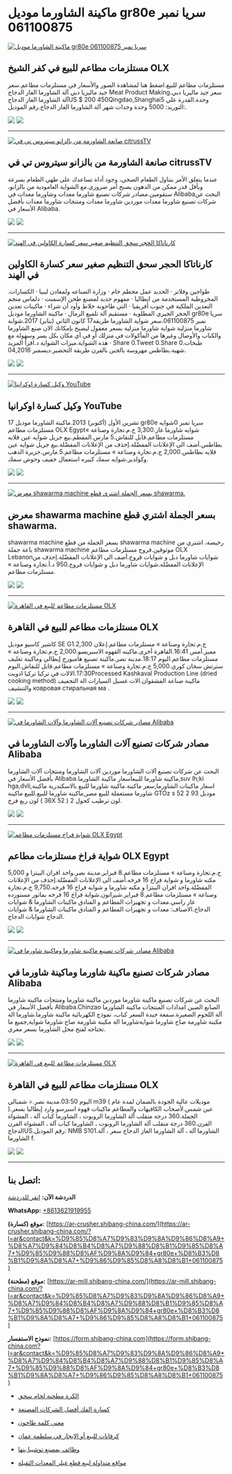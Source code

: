 # ماكينة الشاورما موديل gr80e سريا نمبر 061100875

<a href="https://swt.shibang-china.com/?l=ar&img&k=%D9%85%D8%A7%D9%83%D9%8A%D9%86%D8%A9+%D8%A7%D9%84%D8%B4%D8%A7%D9%88%D8%B1%D9%85%D8%A7+%D9%85%D9%88%D8%AF%D9%8A%D9%84+gr80e+%D8%B3%D8%B1%D9%8A%D8%A7+%D9%86%D9%85%D8%A8%D8%B1+061100875" target="_blank">![ماكينة الشاورما موديل gr80e سريا نمبر 061100875](http://static.shibang-china.com/all-800x300/628.jpg)</a>

## مستلزمات مطاعم للبيع في كفر الشيخ OLX
مستلزمات مطاعم للبيع.اضغط هنا لمشاهدة الصور والأسعار في مستلزمات مطاعم.سعر جيد ماليزيا دبي آلة الشاورما الغاز الدجاج Meat Product Making.سعر جيد ماليزيا دبي آلة الشاورما الغاز الدجاجUS $ 200 450Qingdao,Shanghai5 وحدة.القدرة علي التوريد: 5000 وحدة وحدات شهر آلة الشاورما الغاز الدجاج.رقم الموديل:.


<a href="https://whatsapp.shibangsoft.com/WhatsApp.php" target="_blank" title="WhatsApp">![](http://static.shibang-china.com/icon/whatsapp.png)</a> <a href="https://swt.shibang-china.com/?l=ar&icon&k=%D9%85%D8%A7%D9%83%D9%8A%D9%86%D8%A9+%D8%A7%D9%84%D8%B4%D8%A7%D9%88%D8%B1%D9%85%D8%A7+%D9%85%D9%88%D8%AF%D9%8A%D9%84+gr80e+%D8%B3%D8%B1%D9%8A%D8%A7+%D9%86%D9%85%D8%A8%D8%B1+061100875" target="_blank">![](http://static.shibang-china.com/icon/chat-ar.png)</a>

---

<a href="https://swt.shibang-china.com/?l=ar&img&k=%D9%85%D8%A7%D9%83%D9%8A%D9%86%D8%A9+%D8%A7%D9%84%D8%B4%D8%A7%D9%88%D8%B1%D9%85%D8%A7+%D9%85%D9%88%D8%AF%D9%8A%D9%84+gr80e+%D8%B3%D8%B1%D9%8A%D8%A7+%D9%86%D9%85%D8%A8%D8%B1+061100875" target="_blank">![صانعة الشاورمة من بالزانو سيتروس تي في citrussTV](http://static.shibang-china.com/all-800x300/1115.jpg)</a>

## صانعة الشاورمة من بالزانو سيتروس تي في citrussTV
عندما يتعلق الأمر بتناول الطعام الصحي، وجود أداة تساعدك على طهي الطعام بسرعة وبأقل قدر ممكن من الدهون يصبح أمر ضروري.مع الشواية العامودية من بالزانو، ستقومين.مصادر شركات تصنيع شاورما معدات وشاورما معدات في Alibabaالبحث عن شركات تصنيع شاورما معدات موردين شاورما معدات ومنتجات شاورما معدات بأفضل الأسعار في Alibaba.


<a href="https://whatsapp.shibangsoft.com/WhatsApp.php" target="_blank" title="WhatsApp">![](http://static.shibang-china.com/icon/whatsapp.png)</a> <a href="https://swt.shibang-china.com/?l=ar&icon&k=%D9%85%D8%A7%D9%83%D9%8A%D9%86%D8%A9+%D8%A7%D9%84%D8%B4%D8%A7%D9%88%D8%B1%D9%85%D8%A7+%D9%85%D9%88%D8%AF%D9%8A%D9%84+gr80e+%D8%B3%D8%B1%D9%8A%D8%A7+%D9%86%D9%85%D8%A8%D8%B1+061100875" target="_blank">![](http://static.shibang-china.com/icon/chat-ar.png)</a>

---

<a href="https://swt.shibang-china.com/?l=ar&img&k=%D9%85%D8%A7%D9%83%D9%8A%D9%86%D8%A9+%D8%A7%D9%84%D8%B4%D8%A7%D9%88%D8%B1%D9%85%D8%A7+%D9%85%D9%88%D8%AF%D9%8A%D9%84+gr80e+%D8%B3%D8%B1%D9%8A%D8%A7+%D9%86%D9%85%D8%A8%D8%B1+061100875" target="_blank">![كارناتاكا الحجر سحق التنظيم صغير سعر كسارة الكاولين في الهند](http://static.shibang-china.com/all-800x300/631.jpg)</a>

## كارناتاكا الحجر سحق التنظيم صغير سعر كسارة الكاولين في الهند
.طواحين وفلاتر &middot; الحديد عمل محطم خام &middot; وزارة الصناعه ولمعادن ليبيا &middot; الكسارات المخروطية المستخدمة من ايطاليا &middot; مفهوم جديد لمصنع طحن الإسمنت &middot; دلماس منجم التعدين الملكية في جنوب أفريقيا &middot; التي طاحونة خلاط وأود أن شراء &middot; ماكينات تعدين الحجر الجيري المطلوبة &middot; مستقيم آلة تلميع الرمال &middot; ماكينة الشاورما موديل gr80e سريا نمبر 061100875.سعر شواية الشاورما طريقة17 كانون الثاني (يناير) 2017.شواية شاورما منزلية شواية شاورما منزلية بسعر معقول ليصبح بإمكانك الان صنع الشاورما والكباب والأوصال وغيرها من المأكولات في منزلك أو في أي مكان بكل يسر وسهولة مع هذه الشواية.ميزات الشواية د.اقرأ المزيد &middot; Share 0.Tweet 0.Share 0.طبخات شهية.بطاطس مهروسة بالجبن بالفرن طريقة التحضير.ديسمبر 04,2016.


<a href="https://whatsapp.shibangsoft.com/WhatsApp.php" target="_blank" title="WhatsApp">![](http://static.shibang-china.com/icon/whatsapp.png)</a> <a href="https://swt.shibang-china.com/?l=ar&icon&k=%D9%85%D8%A7%D9%83%D9%8A%D9%86%D8%A9+%D8%A7%D9%84%D8%B4%D8%A7%D9%88%D8%B1%D9%85%D8%A7+%D9%85%D9%88%D8%AF%D9%8A%D9%84+gr80e+%D8%B3%D8%B1%D9%8A%D8%A7+%D9%86%D9%85%D8%A8%D8%B1+061100875" target="_blank">![](http://static.shibang-china.com/icon/chat-ar.png)</a>

---

<a href="https://swt.shibang-china.com/?l=ar&img&k=%D9%85%D8%A7%D9%83%D9%8A%D9%86%D8%A9+%D8%A7%D9%84%D8%B4%D8%A7%D9%88%D8%B1%D9%85%D8%A7+%D9%85%D9%88%D8%AF%D9%8A%D9%84+gr80e+%D8%B3%D8%B1%D9%8A%D8%A7+%D9%86%D9%85%D8%A8%D8%B1+061100875" target="_blank">![وكيل كسارة اوكرانيا YouTube](http://static.shibang-china.com/all-800x300/659.jpg)</a>

## وكيل كسارة اوكرانيا YouTube
17 تشرين الأول (أكتوبر) 2013.ماكينة الشاورما موديل gr80e سريا نمبر 0شوايه مستلزمات مطاعم OLX Egyptشوايه شاورما غاز.3,300 ج.م.تجارة وصناعة » مستلزمات مطاعم.قابل للنقاش.5 مارس.المقطم.بيع جريل شوايه عين قلايه بطاطس.أضف الى الإعلانات المفضّلة.إحذف من الإعلانات المفضّلة.بيع جريل شوايه عين قلايه بطاطس.2,000 ج.م.تجارة وصناعة » مستلزمات مطاعم.5 مارس.جزيرة الدهب وكولدير.شوايه سمك كبيره استعمال خفيف وحوض سمك.


<a href="https://whatsapp.shibangsoft.com/WhatsApp.php" target="_blank" title="WhatsApp">![](http://static.shibang-china.com/icon/whatsapp.png)</a> <a href="https://swt.shibang-china.com/?l=ar&icon&k=%D9%85%D8%A7%D9%83%D9%8A%D9%86%D8%A9+%D8%A7%D9%84%D8%B4%D8%A7%D9%88%D8%B1%D9%85%D8%A7+%D9%85%D9%88%D8%AF%D9%8A%D9%84+gr80e+%D8%B3%D8%B1%D9%8A%D8%A7+%D9%86%D9%85%D8%A8%D8%B1+061100875" target="_blank">![](http://static.shibang-china.com/icon/chat-ar.png)</a>

---

<a href="https://swt.shibang-china.com/?l=ar&img&k=%D9%85%D8%A7%D9%83%D9%8A%D9%86%D8%A9+%D8%A7%D9%84%D8%B4%D8%A7%D9%88%D8%B1%D9%85%D8%A7+%D9%85%D9%88%D8%AF%D9%8A%D9%84+gr80e+%D8%B3%D8%B1%D9%8A%D8%A7+%D9%86%D9%85%D8%A8%D8%B1+061100875" target="_blank">![معرض shawarma machine بسعر الجملة اشتري قطع shawarma.](http://static.shibang-china.com/all-800x300/1028.jpg)</a>

## معرض shawarma machine بسعر الجملة اشتري قطع shawarma.
shawarma machine بسعر الجملة من قطع shawarma machine رخيصة، اشتري من باعة جملة shawarma machine موثوقين.فروج مستلزمات مطاعم OLX Lebanonشوايات شاورما دبل و شوايات فروج.أضف الى الإعلانات المفضّلة.إحذف من الإعلانات المفضّلة.شوايات شاورما دبل و شوايات فروج.950 د.أ.تجارة وصناعة » مستلزمات مطاعم.


<a href="https://whatsapp.shibangsoft.com/WhatsApp.php" target="_blank" title="WhatsApp">![](http://static.shibang-china.com/icon/whatsapp.png)</a> <a href="https://swt.shibang-china.com/?l=ar&icon&k=%D9%85%D8%A7%D9%83%D9%8A%D9%86%D8%A9+%D8%A7%D9%84%D8%B4%D8%A7%D9%88%D8%B1%D9%85%D8%A7+%D9%85%D9%88%D8%AF%D9%8A%D9%84+gr80e+%D8%B3%D8%B1%D9%8A%D8%A7+%D9%86%D9%85%D8%A8%D8%B1+061100875" target="_blank">![](http://static.shibang-china.com/icon/chat-ar.png)</a>

---

<a href="https://swt.shibang-china.com/?l=ar&img&k=%D9%85%D8%A7%D9%83%D9%8A%D9%86%D8%A9+%D8%A7%D9%84%D8%B4%D8%A7%D9%88%D8%B1%D9%85%D8%A7+%D9%85%D9%88%D8%AF%D9%8A%D9%84+gr80e+%D8%B3%D8%B1%D9%8A%D8%A7+%D9%86%D9%85%D8%A8%D8%B1+061100875" target="_blank">![مستلزمات مطاعم للبيع في القاهرة OLX](http://static.shibang-china.com/all-800x300/891.jpg)</a>

## مستلزمات مطاعم للبيع في القاهرة OLX
كاشير كاسيو موديل SE G1.2,300 ج.م.تجارة وصناعة » مستلزمات مطاعم.إعلان مميز.أمس 16:41.القاهرة أخرى.ماكينه القهوه الاسبريسو.2,000 ج.م.تجارة وصناعة » مستلزمات مطاعم.اليوم 18:17.مدينة نصر.ماكينة تصنيع هامبورج إيطالي وماكينة تغليف سترتش سخان كوري.5,000 ج.م.تجارة وصناعة » مستلزمات مطاعم.قابل للنقاش.اليوم 17:30.الالات في تركيا تركيا ادويتProcessed Kashkaval Production Line (dried cooking method) ماكينة صناعة القشقوان.الات غسيل السيارات الة التجفيف والتنشيف ковровая стиральная ма .


<a href="https://whatsapp.shibangsoft.com/WhatsApp.php" target="_blank" title="WhatsApp">![](http://static.shibang-china.com/icon/whatsapp.png)</a> <a href="https://swt.shibang-china.com/?l=ar&icon&k=%D9%85%D8%A7%D9%83%D9%8A%D9%86%D8%A9+%D8%A7%D9%84%D8%B4%D8%A7%D9%88%D8%B1%D9%85%D8%A7+%D9%85%D9%88%D8%AF%D9%8A%D9%84+gr80e+%D8%B3%D8%B1%D9%8A%D8%A7+%D9%86%D9%85%D8%A8%D8%B1+061100875" target="_blank">![](http://static.shibang-china.com/icon/chat-ar.png)</a>

---

<a href="https://swt.shibang-china.com/?l=ar&img&k=%D9%85%D8%A7%D9%83%D9%8A%D9%86%D8%A9+%D8%A7%D9%84%D8%B4%D8%A7%D9%88%D8%B1%D9%85%D8%A7+%D9%85%D9%88%D8%AF%D9%8A%D9%84+gr80e+%D8%B3%D8%B1%D9%8A%D8%A7+%D9%86%D9%85%D8%A8%D8%B1+061100875" target="_blank">![مصادر شركات تصنيع آلات الشاورما وآلات الشاورما في Alibaba](http://static.shibang-china.com/all-800x300/1385.jpg)</a>

## مصادر شركات تصنيع آلات الشاورما وآلات الشاورما في Alibaba
البحث عن شركات تصنيع آلات الشاورما موردين آلات الشاورما ومنتجات آلات الشاورما بأفضل الأسعار في Alibaba.ماكينة شاورما للبيعاسعار ماكينة الشاورما,suv lh;ki hga,dvli,اسعار ماكينات الشاورما,سعر ماكينة.ماكينة شاورما للبيع بالاسكندرية ماكينة شاورما مستعملة للبيع مصر,ماكينة شاورما للبيع.للبيع ماكينة GTOz s 52 موديل 93 2 لون ربع فرخ ( 36X 52 ) 2 لون ترطيب كحول.


<a href="https://whatsapp.shibangsoft.com/WhatsApp.php" target="_blank" title="WhatsApp">![](http://static.shibang-china.com/icon/whatsapp.png)</a> <a href="https://swt.shibang-china.com/?l=ar&icon&k=%D9%85%D8%A7%D9%83%D9%8A%D9%86%D8%A9+%D8%A7%D9%84%D8%B4%D8%A7%D9%88%D8%B1%D9%85%D8%A7+%D9%85%D9%88%D8%AF%D9%8A%D9%84+gr80e+%D8%B3%D8%B1%D9%8A%D8%A7+%D9%86%D9%85%D8%A8%D8%B1+061100875" target="_blank">![](http://static.shibang-china.com/icon/chat-ar.png)</a>

---

<a href="https://swt.shibang-china.com/?l=ar&img&k=%D9%85%D8%A7%D9%83%D9%8A%D9%86%D8%A9+%D8%A7%D9%84%D8%B4%D8%A7%D9%88%D8%B1%D9%85%D8%A7+%D9%85%D9%88%D8%AF%D9%8A%D9%84+gr80e+%D8%B3%D8%B1%D9%8A%D8%A7+%D9%86%D9%85%D8%A8%D8%B1+061100875" target="_blank">![شواية فراخ مستلزمات مطاعم OLX Egypt](http://static.shibang-china.com/all-800x300/152.jpg)</a>

## شواية فراخ مستلزمات مطاعم OLX Egypt
5,000 ج.م.تجارة وصناعة » مستلزمات مطاعم.8 فبراير.مدينة نصر.واحد افران البيتزا و مكنه شاورما و شواية فراخ 16 فرخه.أضف الى الإعلانات المفضّلة.إحذف من الإعلانات المفضّلة.واحد افران البيتزا و مكنه شاورما و شواية فراخ 16 فرخه.9,750 ج.م.تجارة وصناعة » مستلزمات مطاعم.8 فبراير.شيراتون.شواية فراخ 16 فرخه بماتور مستورده غاز راسي.معدات و تجهيزات المطاعم و الفنادق ماكينات الشاورما &amp; شوايات الدجاج.الاصناف: معدات و تجهيزات المطاعم و الفنادق ماكينات الشاورما &amp; شوايات الدجاج شوايات الدجاج.


<a href="https://whatsapp.shibangsoft.com/WhatsApp.php" target="_blank" title="WhatsApp">![](http://static.shibang-china.com/icon/whatsapp.png)</a> <a href="https://swt.shibang-china.com/?l=ar&icon&k=%D9%85%D8%A7%D9%83%D9%8A%D9%86%D8%A9+%D8%A7%D9%84%D8%B4%D8%A7%D9%88%D8%B1%D9%85%D8%A7+%D9%85%D9%88%D8%AF%D9%8A%D9%84+gr80e+%D8%B3%D8%B1%D9%8A%D8%A7+%D9%86%D9%85%D8%A8%D8%B1+061100875" target="_blank">![](http://static.shibang-china.com/icon/chat-ar.png)</a>

---

<a href="https://swt.shibang-china.com/?l=ar&img&k=%D9%85%D8%A7%D9%83%D9%8A%D9%86%D8%A9+%D8%A7%D9%84%D8%B4%D8%A7%D9%88%D8%B1%D9%85%D8%A7+%D9%85%D9%88%D8%AF%D9%8A%D9%84+gr80e+%D8%B3%D8%B1%D9%8A%D8%A7+%D9%86%D9%85%D8%A8%D8%B1+061100875" target="_blank">![مصادر شركات تصنيع ماكينة شاورما وماكينة شاورما في Alibaba](http://static.shibang-china.com/all-800x300/564.jpg)</a>

## مصادر شركات تصنيع ماكينة شاورما وماكينة شاورما في Alibaba
البحث عن شركات تصنيع ماكينة شاورما موردين ماكينة شاورما ومنتجات ماكينة شاورما بأفضل الأسعار في Alibaba.Chinzao الصانع الصين امدادات المنتجات ماكينة الشاورما آلة اللحوم الصغيرة.سمعة جيدة السعر كباب، نموذج الكهربائية ماكينة شاورما.شاورما الة مكينة شاورمة صاج شاورما شوايةشاورما الة مكينة شاورمة صاج شاورما شواية,جميع ما تحتاجه لفتح محل الشاورما بسعر مغري.


<a href="https://whatsapp.shibangsoft.com/WhatsApp.php" target="_blank" title="WhatsApp">![](http://static.shibang-china.com/icon/whatsapp.png)</a> <a href="https://swt.shibang-china.com/?l=ar&icon&k=%D9%85%D8%A7%D9%83%D9%8A%D9%86%D8%A9+%D8%A7%D9%84%D8%B4%D8%A7%D9%88%D8%B1%D9%85%D8%A7+%D9%85%D9%88%D8%AF%D9%8A%D9%84+gr80e+%D8%B3%D8%B1%D9%8A%D8%A7+%D9%86%D9%85%D8%A8%D8%B1+061100875" target="_blank">![](http://static.shibang-china.com/icon/chat-ar.png)</a>

---

<a href="https://swt.shibang-china.com/?l=ar&img&k=%D9%85%D8%A7%D9%83%D9%8A%D9%86%D8%A9+%D8%A7%D9%84%D8%B4%D8%A7%D9%88%D8%B1%D9%85%D8%A7+%D9%85%D9%88%D8%AF%D9%8A%D9%84+gr80e+%D8%B3%D8%B1%D9%8A%D8%A7+%D9%86%D9%85%D8%A8%D8%B1+061100875" target="_blank">![مستلزمات مطاعم للبيع في القاهرة OLX](http://static.shibang-china.com/all-800x300/604.jpg)</a>

## مستلزمات مطاعم للبيع في القاهرة OLX
اليوم 03:50.مدينة نصر.÷ شمبالي m39 ( موديلات عالية الجودة بالضمان لمدة عام ).عين شمس.لأصحاب الكافيهات والمطاعم ماكينات قهوة اسبرسو وارد إيطاليا بسعر الجملة.360 درجة منقلب آلة الشاورما الروبوت ، الشاورما كباب آلة ، المشواة الفرن.360 درجة منقلب آلة الشاورما الروبوت ، الشاورما كباب آلة ، المشواة الفرن الدجاجUS.رقم الموديل: NMB S101.الشاورما آلة ، آلة الشاورما الغاز الدجاج سعر ، آلة الشاورما f.


<a href="https://whatsapp.shibangsoft.com/WhatsApp.php" target="_blank" title="WhatsApp">![](http://static.shibang-china.com/icon/whatsapp.png)</a> <a href="https://swt.shibang-china.com/?l=ar&icon&k=%D9%85%D8%A7%D9%83%D9%8A%D9%86%D8%A9+%D8%A7%D9%84%D8%B4%D8%A7%D9%88%D8%B1%D9%85%D8%A7+%D9%85%D9%88%D8%AF%D9%8A%D9%84+gr80e+%D8%B3%D8%B1%D9%8A%D8%A7+%D9%86%D9%85%D8%A8%D8%B1+061100875" target="_blank">![](http://static.shibang-china.com/icon/chat-ar.png)</a>

---
## اتصل بنا:

**الدردشة الآن:** [انقر للدردشة](https://swt.shibang-china.com?l=ar&contact&k=%D9%85%D8%A7%D9%83%D9%8A%D9%86%D8%A9+%D8%A7%D9%84%D8%B4%D8%A7%D9%88%D8%B1%D9%85%D8%A7+%D9%85%D9%88%D8%AF%D9%8A%D9%84+gr80e+%D8%B3%D8%B1%D9%8A%D8%A7+%D9%86%D9%85%D8%A8%D8%B1+061100875)

**WhatsApp:**  [+8613621919955](https://whatsapp.shibangsoft.com/WhatsApp.php)

**موقع (كسارة):** [https://ar-crusher.shibang-china.com/](https://ar-crusher.shibang-china.com/?l=ar&contact&k=%D9%85%D8%A7%D9%83%D9%8A%D9%86%D8%A9+%D8%A7%D9%84%D8%B4%D8%A7%D9%88%D8%B1%D9%85%D8%A7+%D9%85%D9%88%D8%AF%D9%8A%D9%84+gr80e+%D8%B3%D8%B1%D9%8A%D8%A7+%D9%86%D9%85%D8%A8%D8%B1+061100875)

**موقع (مطحنة):** [https://ar-mill.shibang-china.com/](https://ar-mill.shibang-china.com/?l=ar&contact&k=%D9%85%D8%A7%D9%83%D9%8A%D9%86%D8%A9+%D8%A7%D9%84%D8%B4%D8%A7%D9%88%D8%B1%D9%85%D8%A7+%D9%85%D9%88%D8%AF%D9%8A%D9%84+gr80e+%D8%B3%D8%B1%D9%8A%D8%A7+%D9%86%D9%85%D8%A8%D8%B1+061100875)

**نموذج الاستفسار:** [https://form.shibang-china.com](https://form.shibang-china.com?l=ar&contact&k=%D9%85%D8%A7%D9%83%D9%8A%D9%86%D8%A9+%D8%A7%D9%84%D8%B4%D8%A7%D9%88%D8%B1%D9%85%D8%A7+%D9%85%D9%88%D8%AF%D9%8A%D9%84+gr80e+%D8%B3%D8%B1%D9%8A%D8%A7+%D9%86%D9%85%D8%A8%D8%B1+061100875)

* [الكرة مطحنة لخام سحق](../18/%D8%A7%D9%84%D9%83%D8%B1%D8%A9%20%D9%85%D8%B7%D8%AD%D9%86%D8%A9%20%D9%84%D8%AE%D8%A7%D9%85%20%D8%B3%D8%AD%D9%82.md)

* [كسارة الفك أفضل الشركات المصنعة](../18/%D9%83%D8%B3%D8%A7%D8%B1%D8%A9%20%D8%A7%D9%84%D9%81%D9%83%20%D8%A3%D9%81%D8%B6%D9%84%20%D8%A7%D9%84%D8%B4%D8%B1%D9%83%D8%A7%D8%AA%20%D8%A7%D9%84%D9%85%D8%B5%D9%86%D8%B9%D8%A9.md)

* [معنى كلمة طاحون](../19/%D9%85%D8%B9%D9%86%D9%89%20%D9%83%D9%84%D9%85%D8%A9%20%D8%B7%D8%A7%D8%AD%D9%88%D9%86.md)

* [كرفانات للبيع أو الايجار في سلطمة عمان](../18/%D9%83%D8%B1%D9%81%D8%A7%D9%86%D8%A7%D8%AA%20%D9%84%D9%84%D8%A8%D9%8A%D8%B9%20%D8%A3%D9%88%20%D8%A7%D9%84%D8%A7%D9%8A%D8%AC%D8%A7%D8%B1%20%D9%81%D9%8A%20%D8%B3%D9%84%D8%B7%D9%85%D8%A9%20%D8%B9%D9%85%D8%A7%D9%86.md)

* [وظائف بمصنع توشيبا بنها](../17/%D9%88%D8%B8%D8%A7%D8%A6%D9%81%20%D8%A8%D9%85%D8%B5%D9%86%D8%B9%20%D8%AA%D9%88%D8%B4%D9%8A%D8%A8%D8%A7%20%D8%A8%D9%86%D9%87%D8%A7.md)

* [مواقع متداولة لبيع قطع غيلر المعدات الثقيلة](../20/%D9%85%D9%88%D8%A7%D9%82%D8%B9%20%D9%85%D8%AA%D8%AF%D8%A7%D9%88%D9%84%D8%A9%20%D9%84%D8%A8%D9%8A%D8%B9%20%D9%82%D8%B7%D8%B9%20%D8%BA%D9%8A%D9%84%D8%B1%20%D8%A7%D9%84%D9%85%D8%B9%D8%AF%D8%A7%D8%AA%20%D8%A7%D9%84%D8%AB%D9%82%D9%8A%D9%84%D8%A9.md)